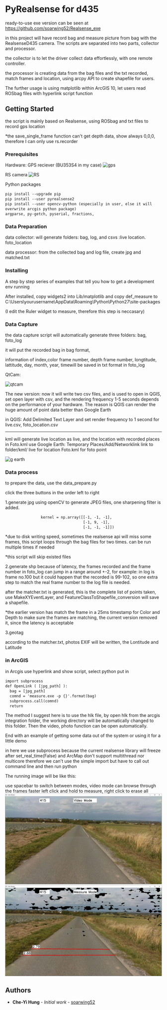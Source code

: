 # PyRealsense for d435

ready-to-use exe version can be seen at https://github.com/soarwing52/Realsense_exe

in this project will have record bag and measure picture from bag with the RealsenseD435 camera. The scripts are separated into two parts, collector and processor.

the collector is to let the driver collect data effortlessly, with one remote controller.

the processor is creating data from the bag files and the txt recorded, match frames and location, using arcpy API to create shapefile for users.

The further usage is using matplotlib within ArcGIS 10, let users read ROSbag files with hyperlink script function 

## Getting Started

the script is mainly based on Realsense, using ROSbag and txt files to record gps location

*the save_single_frame function can't get depth data, show always 0,0,0, therefore I can only use rs.recorder


### Prerequisites

Hardware: GPS reciever (BU353S4 in my case)
![gps](http://village.photos/images/user/2222e0fa-3e6d-47fa-8ee0-19f1dc512885/ddbe9b26-bc4b-48e7-b669-8f25ad00a494.jpg)

RS camera
![RS](https://simplecore.intel.com/realsensehub/wp-content/uploads/sites/63/Compare.png)


Python packages
```
pip install --upgrade pip
pip install --user pyrealsense2 
pip install --user opencv-python (especially in user, else it will overwrite arcgis python package)
argparse, py-getch, pyserial, fractions,
```
### Data Preparation

data collector: will generate folders: bag, log, and csvs :live location. foto_location

data processor: from the collected bag and log file, create jpg and matched.txt


### Installing

A step by step series of examples that tell you how to get a development env running

After installed, copy widgets2 into Lib/matplotlib
and copy def_measure to C:\Users\yourusername\AppData\Roaming\Python\Python27\site-packages

(I edit the Ruler widget to measure, therefore this step is neccasary)

### Data Capture

the data capture script will automatically generate three folders: bag, foto_log

it will put the recorded bag in bag format, 

information of index,color frame number, depth frame number, longtitude, lattitude, day, month, year, timewill be saved in txt format in foto_log

QtCam:

![qtcam](https://1.bp.blogspot.com/-4gsC0uT-b4o/XbwRcqa1I5I/AAAAAAABAgw/DfpxRpPVBPQQbllyI8gTpV_EIy2GAsAegCLcBGAsYHQ/s400/pyqtcam.JPG)


The new version:
now it will write two csv files, and is used to open in QGIS, set open layer with csv, and the rendering frequency 1-5 seconds 
depends on the performance of your hardware.
The reason is QGIS can render the huge amount of point data better than Google Earth

in QGIS:
Add Delimited Text Layer and set render frequency to 1 second for live.csv, foto_location.csv

------------------------------------------------------------------------------------------------------------------
kml will generate live location as live, and the location with recorded places in Foto.kml
use Google Earth: Temporary Places/Add/Networklink link to folder/kml/ live for location Foto.kml for foto point

![g earth](https://github.com/soarwing52/RealsensePython/blob/master/examples/google%20earth.PNG?raw=true)

### Data process

to prepare the data, use the data_prepare.py

click the three buttons in the order left to right

1.generate jpg
using openCV to generate JPEG files, one sharpening filter is added.
```
                kernel = np.array([[-1, -1, -1],
                                   [-1, 9, -1],
                                   [-1, -1, -1]])
```
*due to disk writing speed, sometimes the realsense api will miss some frames, this script loops through the bag files for two times. can be run multiple times if needed

*this script will skip existed files

2.generate shp
because of latency, the frames recorded and the frame number in foto_log can jump in a range around +-2, for example: in log is frame no.100 but it could happen that the recorded is 99-102, so one extra step to match the real frame number to the log file is needed.

after the matcher.txt is generated, this is the complete list of points taken, use MakeXYEventLayer, and FeatureClassToShapefile_conversion will save a shapefile.

*the earlier version has match the frame in a 25ms timestamp for Color and Depth to make sure the frames are matching, the current version removed it, since the latency is acceptable

3.geotag

according to the matcher.txt, photos EXIF will be written, the Lontitude and Latitude

### in ArcGIS

in Arcgis use hyperlink and show script, select python
put in 

```
import subprocess
def OpenLink ( [jpg_path] ):
  bag = [jpg_path] 
  comnd = 'measure.exe -p {}'.format(bag)
  subprocess.call(comnd)
  return
```


The method I suggest here is to use the hlk file, by open hlk from the arcgis integration folder, the working directory will be automatically changed to this folder. 
Then the video, photo function can be open automatically.

End with an example of getting some data out of the system or using it for a little demo

in here we use subprocess because the current realsense library will freeze after set_real_time(False)
and ArcMap don't support multithread nor multicore
therefore we can't use the simple import but have to call out command line and then run python

The running image will be like this:

use spacebar to switch between modes, video mode can browse through the frames faster
left click and hold to measure, right click to erase all
![videomode](https://github.com/soarwing52/Realsense_exe/blob/master/img/video%20mode.JPG)
![measure_mode](https://github.com/soarwing52/Realsense_exe/raw/master/img/measure%20mode.JPG)

## Authors

* **Che-Yi Hung** - *Initial work* - [soarwing52](https://github.com/soarwing52)

